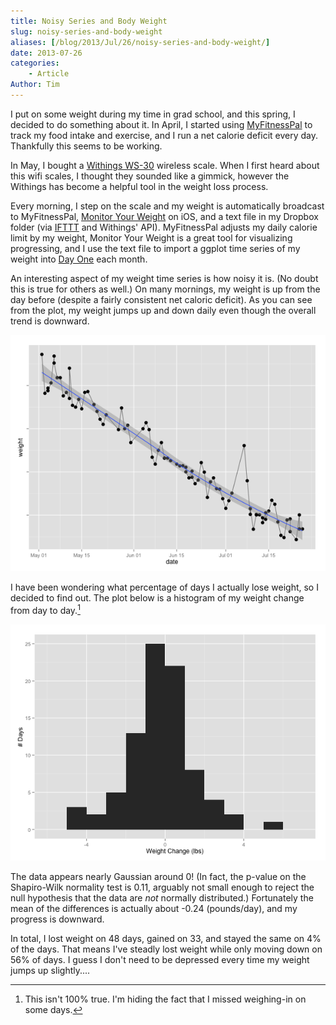 ```yaml
---
title: Noisy Series and Body Weight
slug: noisy-series-and-body-weight
aliases: [/blog/2013/Jul/26/noisy-series-and-body-weight/]
date: 2013-07-26
categories:
    - Article
Author: Tim
---
```


I put on some weight during my time in grad school, and this spring, I decided to do something about it.
In April, I started using [MyFitnessPal](https://www.myfitnesspal.com) to track my food intake and exercise, and I run a net calorie deficit every day. Thankfully this seems to be working.

In May, I bought a [Withings WS-30](http://www.amazon.com/Withings-Wireless-Scale-WS-30-Black/dp/B00AXYL4M6/ref=sr_1_4?ie=UTF8&qid=1374864050&sr=8-4&keywords=withings) wireless scale.
When I first heard about this wifi scales, I thought they sounded like a gimmick, however the Withings has become a helpful tool in the weight loss process.

Every morning, I step on the scale and my weight is automatically broadcast to MyFitnessPal, [Monitor Your Weight](
https://itunes.apple.com/us/app/monitor-your-weight/id413313086?mt=8) on iOS, and a text file in my Dropbox folder (via [IFTTT](https://ifttt.com) and Withings' API).
MyFitnessPal adjusts my daily calorie limit by my weight, Monitor Your Weight is a great tool for visualizing progressing, and I use the text file to import a ggplot time series of my weight into [Day One](https://dayoneapp.com) each month.

An interesting aspect of my weight time series is how noisy it is. (No doubt this is true for others as well.)
On many mornings, my weight is up from the day before (despite a fairly consistent net caloric deficit).
As you can see from the plot, my weight jumps up and down daily even though the overall trend is downward.

![](/uploads/2013/07/weightseries.png)

I have been wondering what percentage of days I actually lose weight, so I decided to find out.
The plot below is a histogram of my weight change from day to day.[^weight]

![](/uploads/2013/07/weighthist.png)

The data appears nearly Gaussian around 0! (In fact, the p-value on the Shapiro-Wilk normality test is 0.11, arguably not small enough to reject the null hypothesis that the data are *not* normally distributed.) Fortunately the mean of the differences is actually about -0.24 (pounds/day), and my progress is downward.

In total, I lost weight on 48 days, gained on 33, and stayed the same on 4% of the days.
That means I've steadly lost weight while only moving down on 56% of days.
I guess I don't need to be depressed every time my weight jumps up slightly....

[^weight]: This isn't 100% true. I'm hiding the fact that I missed weighing-in on some days.
